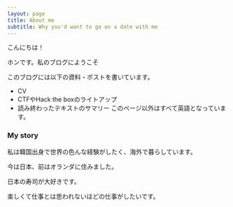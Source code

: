 ```yaml
---
layout: page
title: About me
subtitle: Why you'd want to go on a date with me
---
```


こんにちは！

ホンです。私のブログにようこそ

このブログには以下の資料・ポストを書いています。
- CV
- CTFやHack the boxのライトアップ
- 読み終わったテキストのサマリー
このページ以外はすべて英語となっています。

### My story

私は韓国出身で世界の色んな経験がしたく、海外で暮らしています。

今は日本、前はオランダに住みました。

日本の寿司が大好きです。

楽しくて仕事とは思われないほどの仕事がしたいです。
